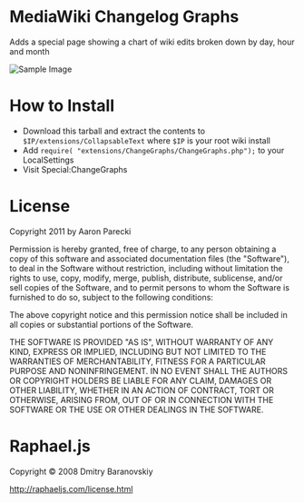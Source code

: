MediaWiki Changelog Graphs
==========================

Adds a special page showing a chart of wiki edits broken down by day, hour and month

![Sample Image](http://aaronpk.github.com/mediawiki-changelog-graph-sample.png "Sample Image")


How to Install
==============
* Download this tarball and extract the contents to `$IP/extensions/CollapsableText` where `$IP` is your root wiki install
* Add `require( "extensions/ChangeGraphs/ChangeGraphs.php");` to your LocalSettings 
* Visit Special:ChangeGraphs

License
=======

Copyright 2011 by Aaron Parecki

Permission is hereby granted, free of charge, to any person obtaining
a copy of this software and associated documentation files (the
"Software"), to deal in the Software without restriction, including
without limitation the rights to use, copy, modify, merge, publish,
distribute, sublicense, and/or sell copies of the Software, and to
permit persons to whom the Software is furnished to do so, subject to
the following conditions:

The above copyright notice and this permission notice shall be
included in all copies or substantial portions of the Software.

THE SOFTWARE IS PROVIDED "AS IS", WITHOUT WARRANTY OF ANY KIND,
EXPRESS OR IMPLIED, INCLUDING BUT NOT LIMITED TO THE WARRANTIES OF
MERCHANTABILITY, FITNESS FOR A PARTICULAR PURPOSE AND
NONINFRINGEMENT. IN NO EVENT SHALL THE AUTHORS OR COPYRIGHT HOLDERS BE
LIABLE FOR ANY CLAIM, DAMAGES OR OTHER LIABILITY, WHETHER IN AN ACTION
OF CONTRACT, TORT OR OTHERWISE, ARISING FROM, OUT OF OR IN CONNECTION
WITH THE SOFTWARE OR THE USE OR OTHER DEALINGS IN THE SOFTWARE.


Raphael.js
==========

Copyright © 2008 Dmitry Baranovskiy

http://raphaeljs.com/license.html

